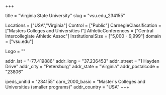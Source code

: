 
+++

title = "Virginia State University"
slug = "vsu.edu_234155"

Locations = ["USA","Virginia"]
Control = ["Public"]
CarnegieClassification = ["Masters Colleges and Universities I"]
AthleticConferences = ["Central Intercollegiate Athletic Assoc"]
InstitutionalSize = ["5,000 - 9,999"]
domain = ["vsu.edu"]

Logo = ""

addr_lat = "-77.419886"
addr_long = "37.236453"
addr_street = "1 Hayden Drive"
addr_city = "Petersburg"
addr_state = "Virginia"
addr_postalcode = "23806"

ipeds_unitid = "234155"
carn_2000_basic = "Master's Colleges and Universities (smaller programs)"
addr_country = "USA"
+++
    

